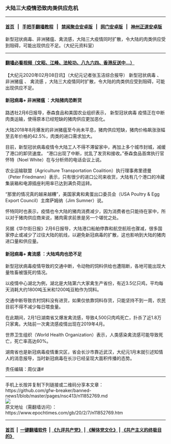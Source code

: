 ### 大陆三大疫情恐致肉类供应危机
------------------------

#### [首页](https://github.com/gfw-breaker/banned-news1/blob/master/README.md) &nbsp;&nbsp;|&nbsp;&nbsp; [手把手翻墙教程](https://github.com/gfw-breaker/guides/wiki) &nbsp;&nbsp;|&nbsp;&nbsp; [禁闻聚合安卓版](https://github.com/gfw-breaker/bn-android) &nbsp;&nbsp;|&nbsp;&nbsp; [网门安卓版](https://github.com/oGate2/oGate) &nbsp;&nbsp;|&nbsp;&nbsp; [神州正道安卓版](https://github.com/SzzdOgate/update) 



<div><img alt="" class="aligncenter wp-post-image" src="https://i.epochtimes.com/assets/uploads/2019/09/1908301421442436-600x400.jpg"/>
<div class="red16 caption">
 新型冠状病毒、非洲猪瘟、禽流感，大陆三大疫情同时扩散，令大陆的肉类供应受到阻碍，可能出现供应不足。（大纪元资料室）
</div>
</div><hr/>

#### [翻墙必看视频（文昭、江峰、法轮功、八九六四、香港反送中...）](https://github.com/gfw-breaker/banned-news1/blob/master/pages/link3.md)

<div><p>
 【大纪元2020年02月08日讯】（大纪元记者张玉洁综合报导）
 <ok href="https://www.epochtimes.com/gb/tag/%E6%96%B0%E5%9E%8B%E5%86%A0%E7%8A%B6%E7%97%85%E6%AF%92.html">
  新型冠状病毒
 </ok>
 、
 <ok href="https://www.epochtimes.com/gb/tag/%E9%9D%9E%E6%B4%B2%E7%8C%AA%E7%98%9F.html">
  非洲猪瘟
 </ok>
 、
 <ok href="https://www.epochtimes.com/gb/tag/%E7%A6%BD%E6%B5%81%E6%84%9F.html">
  禽流感
 </ok>
 ，大陆三大疫情同时扩散，令大陆的肉类供应受到阻碍，可能出现供应不足。
</p>
<h4>
 新冠病毒+
 <ok href="https://www.epochtimes.com/gb/tag/%E9%9D%9E%E6%B4%B2%E7%8C%AA%E7%98%9F.html">
  非洲猪瘟
 </ok>
 ：大陆猪肉恐断货
</h4>
<p>
 路透社2月6日报导，泰森食品和美国农业组织表示，
 <ok href="https://www.epochtimes.com/gb/tag/%E6%96%B0%E5%9E%8B%E5%86%A0%E7%8A%B6%E7%97%85%E6%AF%92.html">
  新型冠状病毒
 </ok>
 疫情正在中断肉类运输，使得原本已经短缺的猪肉供应更加恶化。
</p>
<p>
 大陆2018年8月爆发的非洲猪瘟至今尚未平息，猪肉供应短缺，猪肉价格飙涨涨幅至去年价格的42.5%，肉类的进口需求加大。
</p>
<p>
 目前，新型冠状病毒疫情令大陆工人不得不滞留家中，再加上多个城市封城，减缓了港口的卸货速度。 “港口出现了中断，扰乱了发货和接收。”泰森食品首席执行官怀特（Noel White）在与分析师的电话会议上说。
</p>
<p>
 农业运输联盟（Agriculture Transportation Coalition）执行理事弗里德曼（Peter Friedmann）表示，只有很少的进口公司来收货，大陆有几个港口的冷藏集装箱和电源插座利用率已达到满负荷运转。
</p>
<p>
 “那里的情况真的越来越糟”，美国家禽和禽蛋出口委员会（USA Poultry &amp; Egg Export Council）主席萨姆纳（Jim Sumner）说。
</p>
<p>
 怀特同时也表示，疫情也令大陆的猪肉消费减少，因为消费者也只能待在家中，所以对于猪肉供应商来说，猪肉需求前景是另一个堪忧之处。
</p>
<p>
 另据《华尔街日报》2月6日报导，大陆港口船舶停靠和航空航班也骤减，很多国家停止或减少了过往大陆的航线，以避免新冠病毒的扩散，这也影响到大陆的猪肉进口量和供应量。
</p>
<h4>
 新冠病毒+
 <ok href="https://www.epochtimes.com/gb/tag/%E7%A6%BD%E6%B5%81%E6%84%9F.html">
  禽流感
 </ok>
 ：大陆鸡肉也恐不足
</h4>
<p>
 新型冠状病毒疫情导致的交通中断，令动物的饲料供给也遭阻断，各地可能出现大量牲畜被饿死的情况。
</p>
<p>
 以疫情中心湖北为例，湖北是大陆第六大家禽生产省份，有近3.5亿只鸡，平均每天消耗大约1800吨玉米和1200吨豆粕作为饲料。
</p>
<p>
 交通中断导致农村饲料没有进货，如果仅依靠饲料存货，只能坚持不到一周，农民目前不得不减少每日喂食量。
</p>
<p>
 在此期间，2月1日湖南省又爆发禽流感，导致4,500只肉鸡死亡，扑杀了近1.8万只家禽。大陆前一次禽流感疫情出现在2019年4月。
</p>
<p>
 世界卫生组织（World Health Organization）表示，人类感染禽流感可能导致死亡，死亡率高达60%。
</p>
<p>
 湖南省也是新冠病毒疫情重灾区，省会长沙市靠近武汉，大纪元1月末就引述知情人的消息报导，当时新冠病毒在长沙已经呈现大面积传播的态势。
</p>
<p>
 责任编辑：周仪谦#
</p>
</div>
<hr/>
手机上长按并复制下列链接或二维码分享本文章：<br/>
https://github.com/gfw-breaker/banned-news1/blob/master/pages/nsc413/n11852769.md <br/>
<a href='https://github.com/gfw-breaker/banned-news1/blob/master/pages/nsc413/n11852769.md'><img src='https://github.com/gfw-breaker/banned-news1/blob/master/pages/nsc413/n11852769.md.png'/></a> <br/>
原文地址（需翻墙访问）：https://www.epochtimes.com/gb/20/2/7/n11852769.htm


------------------------
#### [首页](https://github.com/gfw-breaker/banned-news1/blob/master/README.md) &nbsp;|&nbsp; [一键翻墙软件](https://github.com/gfw-breaker/nogfw/blob/master/README.md) &nbsp;| [《九评共产党》](https://github.com/gfw-breaker/9ping.md/blob/master/README.md#九评之一评共产党是什么) | [《解体党文化》](https://github.com/gfw-breaker/jtdwh.md/blob/master/README.md) | [《共产主义的终极目的》](https://github.com/gfw-breaker/gczydzjmd.md/blob/master/README.md)


<img src='http://gfw-breaker.win/banned-news/pages/nsc413/n11852769.md' width='0px' height='0px'/>